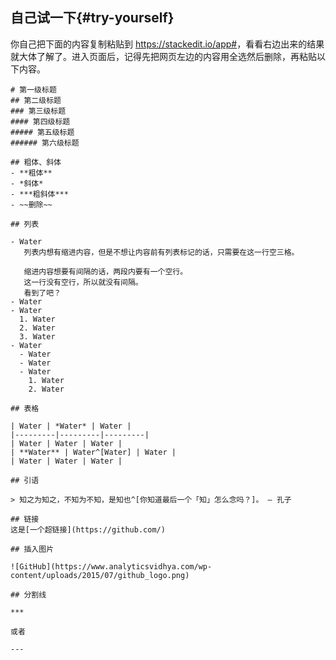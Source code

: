 ## 自己试一下{#try-yourself}

你自己把下面的内容复制粘贴到 <https://stackedit.io/app#>，看看右边出来的结果就大体了解了。进入页面后，记得先把网页左边的内容用全选然后删除，再粘贴以下内容。

```{markdown}
# 第一级标题
## 第二级标题
### 第三级标题
#### 第四级标题
##### 第五级标题
###### 第六级标题

## 粗体、斜体
- **粗体**
- *斜体*
- ***粗斜体***
- ~~删除~~

## 列表

- Water
   列表内想有缩进内容，但是不想让内容前有列表标记的话，只需要在这一行空三格。

   缩进内容想要有间隔的话，两段内要有一个空行。
   这一行没有空行，所以就没有间隔。
   看到了吧？
- Water
- Water
  1. Water
  2. Water
  3. Water
- Water
  - Water
  - Water
  - Water
    1. Water
    2. Water
    
## 表格

| Water | *Water* | Water |
|---------|---------|---------|
| Water | Water | Water |
| **Water** | Water^[Water] | Water |
| Water | Water | Water |

## 引语

> 知之为知之，不知为不知，是知也^[你知道最后一个「知」怎么念吗？]。 — 孔子

## 链接
这是[一个超链接](https://github.com/)

## 插入图片

![GitHub](https://www.analyticsvidhya.com/wp-content/uploads/2015/07/github_logo.png)
    
## 分割线

*** 
      
或者

---
```
